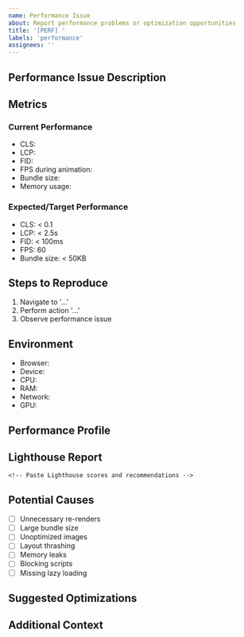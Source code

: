 ```yaml
---
name: Performance Issue
about: Report performance problems or optimization opportunities
title: '[PERF] '
labels: 'performance'
assignees: ''
---
```


## Performance Issue Description
<!-- Describe the performance problem -->

## Metrics
### Current Performance
- CLS: 
- LCP: 
- FID: 
- FPS during animation: 
- Bundle size: 
- Memory usage: 

### Expected/Target Performance
- CLS: < 0.1
- LCP: < 2.5s
- FID: < 100ms
- FPS: 60
- Bundle size: < 50KB

## Steps to Reproduce
1. Navigate to '...'
2. Perform action '...'
3. Observe performance issue

## Environment
- Browser: 
- Device: 
- CPU: 
- RAM: 
- Network: 
- GPU: 

## Performance Profile
<!-- Attach Chrome DevTools performance profile if available -->

## Lighthouse Report
```
<!-- Paste Lighthouse scores and recommendations -->
```

## Potential Causes
<!-- What might be causing this issue? -->
- [ ] Unnecessary re-renders
- [ ] Large bundle size
- [ ] Unoptimized images
- [ ] Layout thrashing
- [ ] Memory leaks
- [ ] Blocking scripts
- [ ] Missing lazy loading

## Suggested Optimizations
<!-- Ideas for improving performance -->

## Additional Context
<!-- Any other relevant information -->